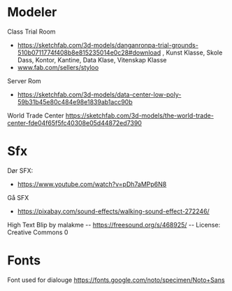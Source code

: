 # Modeler
Class Trial Room
- https://sketchfab.com/3d-models/danganronpa-trial-grounds-510b0711774f408b8e815235014e0c28#download
, Kunst Klasse, Skole Dass, Kontor, Kantine, Data Klase, Vitenskap Klasse
- www.fab.com/sellers/styloo

Server Rom
- https://sketchfab.com/3d-models/data-center-low-poly-59b31b45e80c484e98e1839ab1acc90b

World Trade Center
https://sketchfab.com/3d-models/the-world-trade-center-fde04f65f5fc40308e05d44872ed7390

# Sfx
Dør SFX:
- https://www.youtube.com/watch?v=pDh7aMPp6N8

Gå SFX
- https://pixabay.com/sound-effects/walking-sound-effect-272246/

High Text Blip by malakme -- https://freesound.org/s/468925/ -- License: Creative Commons 0


# Fonts
Font used for dialouge
https://fonts.google.com/noto/specimen/Noto+Sans
